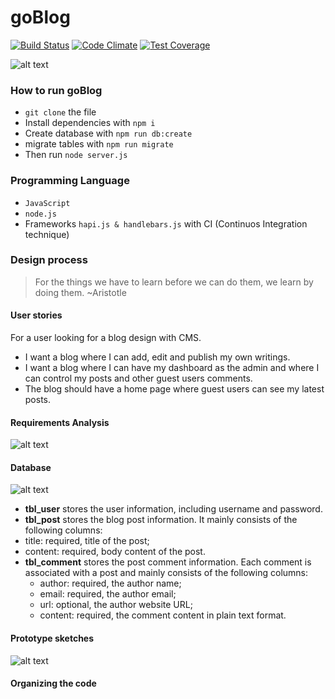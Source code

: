 # goBlog

[![Build Status](https://travis-ci.org/go3three/goBlog.svg?branch=master)](https://travis-ci.org/go3three/goBlog) [![Code Climate](https://codeclimate.com/github/AkramBadah/goblog/badges/gpa.svg)](https://codeclimate.com/github/AkramBadah/goblog) [![Test Coverage](https://codeclimate.com/github/AkramBadah/goblog/badges/coverage.svg)](https://codeclimate.com/github/AkramBadah/goblog/coverage)

![alt text](http://imgh.us/2_2903.jpg)

### How to run goBlog

  * ``git clone`` the file
  * Install dependencies with ``npm i``
  * Create database with ``npm run db:create``
  * migrate tables with ``npm run migrate``
  * Then run ``node server.js``

### Programming Language

  * ``JavaScript``
  * ``node.js``
  * Frameworks ``hapi.js & handlebars.js``
  with CI (Continuos Integration technique)

### Design process

>For the things we have to learn before we can do them, we learn by doing them. ~Aristotle

#### User stories

For a user looking for a blog design with CMS.

  * I want a blog where I can add, edit and publish my own writings.
  * I want a blog where I can have my dashboard as the admin and where I can control my posts and other guest users comments.
  * The blog should have a home page where guest users can see my latest posts.

#### Requirements Analysis

![alt text](http://imgh.us/1_4077.jpg)

#### Database

![alt text](http://imgh.us/3_2445.jpg)

   * **tbl_user** stores the user information, including username and password.
   * **tbl_post** stores the blog post information. It mainly consists of the following columns:
  * title: required, title of the post;
  * content: required, body content of the post.
   * **tbl_comment** stores the post comment information. Each comment is associated with a post and mainly consists of the following columns:
       * author: required, the author name;
       * email: required, the author email;
       * url: optional, the author website URL;
       * content: required, the comment content in plain text format.

#### Prototype sketches

![alt text](http://imgh.us/4_2162.jpg)

#### Organizing the code

